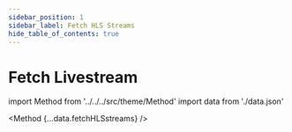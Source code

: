 ```yaml
---
sidebar_position: 1
sidebar_label: Fetch HLS Streams
hide_table_of_contents: true
---
```


# Fetch Livestream

import Method from '../../../src/theme/Method'
import data from './data.json'

<Method 
{...data.fetchHLSstreams}
/>